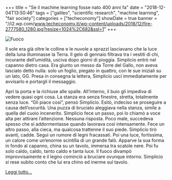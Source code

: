 +++
title = "Se il machine learning fosse nato 400 anni fa"
date = "2018-12-04T13:50:46"
tags = ["galileo", "scientific research", "machine learning", "fair society"]
categories = ["techeconomy"]
showDate = true
banner = "//i2.wp.com/www.techeconomy.it/wp-content/uploads/2018/12/fire-2777580_1280.jpg?resize=1024%2C682&ssl=1"
+++

![Fuoco](//i2.wp.com/www.techeconomy.it/wp-content/uploads/2018/12/fire-2777580_1280.jpg?resize=1024%2C682&ssl=1)

Il sole era già oltre le colline e le nuvole a sprazzi lasciavano che la luce della luna illuminasse la Terra. Il gelo di gennaio filtrava tra i vestiti di chi, incurante dell’umidità, usciva dopo giorni di pioggia. Simplicio entrò nel capanno dietro casa. Era giunto un messo da Torre del Gallo, non aveva lasciato detto nulla: solo un foglio, piegato in quattro, con le sue iniziali su un lato, GG. Presa in consegna la lettera, Simplicio uscì immediatamente per avvisarlo e portargli il messaggio.

Aprì la porta e la richiuse alle spalle. All’interno, il buio gli impediva di vedere quasi ogni cosa. La stanza era senza finestre, stretta, totalmente senza luce. “Gli piace così”, pensò Simplicio. Esitò, indeciso se proseguire a causa dell’oscurità. Una puzza di bruciato aleggiava nella stanza, simile a quella del cuoio incenerito. Simplicio fece un passo, poi lo chiamò a voce alta per attirare l’attenzione. Nessuna risposta. Poco male, succedeva spesso che si addormentasse quando lavorava così intensamente. Fece un altro passo, alla cieca, ma qualcosa trattenne il suo piede. Simplicio tirò avanti, cadde. Seguì un rumore di legni fracassati. Poi una luce, fortissima, un calore come un’enorme scintilla di un grande falò. Apparve la sua forma in fondo al capanno, china su un tavolo, immersa tra scatole nere. Poi fu solo caldo, caldo, tanto caldo e tanta luce. Il fuoco divampò improvvisamente e il legno cominciò a bruciare ovunque intorno. Simplicio si rese subito conto che lui era chino ed inerme sul tavolo. 

[Leggi tutto...](https://www.techeconomy.it/2018/12/04/storia-di-un-machine-learning-di-400-anni-fa/)
